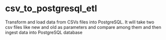 # csv_to_postgresql_etl
Transform and load data from CSVs files into PostgreSQL. It will take two csv files like new and old as parameters and compare among them and then ingest data into PostgreSQL database
